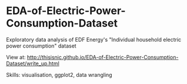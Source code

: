 # EDA-of-Electric-Power-Consumption-Dataset

Exploratory data analysis of EDF Energy's "Individual household electric power consumption" dataset

View at: http://thisisnic.github.io/EDA-of-Electric-Power-Consumption-Dataset/write_up.html

Skills: visualisation, ggplot2, data wrangling

